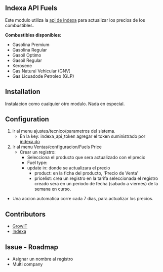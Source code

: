 ## Indexa API Fuels

Este modulo utiliza la [api de indexa](https://api.indexa.do/) para actualizar los precios de los combustibles.

**Combustibles disponibles:**
* Gasolina Premium
* Gasolina Regular
* Gasoil Optimo
* Gasoil Regular
* Kerosene
* Gas Natural Vehicular (GNV)
* Gas Licuadode Petroleo (GLP)

## Installation

Instalacion como cualquier otro modulo. Nada en especial.

## Configuration

1. ir al menu ajustes/tecnico/parametros del sistema.
   * En la key: indexa_api_token agregar el token suministrado por [indexa.do](https://indexa.do)
2. Ir al menu Ventas/configuracion/Fuels Price
   * Crear un registro:
      * Selecciona el producto que sera actualizado con el precio
      * Fuel type: 
      * update in: donde se actualizara el precio
         * product: en la ficha del producto, 'Precio de Venta'
         * pricelist: crea un registro en la tarifa seleccionada
              el registro creado sera en un periodo de fecha (sabado a viernes) de la semana en curso.
* Una accion automatica corre cada 7 dias, para actualizar los precios.

## Contributors
* [GrowIT](https://growit.com.do)
* [Indexa](https://indexa.do)

## Issue - Roadmap
* Asignar un nombre al registro
* Multi company
